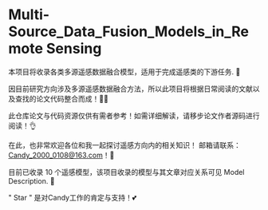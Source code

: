 # Multi-Source_Data_Fusion_Models_in_Remote Sensing  
本项目将收录各类多源遥感数据融合模型，适用于完成遥感类的下游任务. 💪
  
因目前研究方向涉及多源遥感数据融合方法，所以此项目将根据日常阅读的文献以及查找的论文代码整合而成！👩‍💻

此仓库论文与代码资源仅供有需者参考！如需详细解读，请移步论文作者源码进行阅读！👌
  
在此，也非常欢迎各位和我一起探讨遥感方向内的相关知识！ 邮箱请联系：Candy_2000_0108@163.com！🤝
  
目前已收录 10 个遥感模型，该项目收录的模型与其文章对应关系可见 Model Description.  🥳
  
" Star " 是对Candy工作的肯定与支持！💕  
